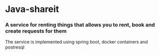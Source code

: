 # Java-shareit

### A service for renting things that allows you to rent, book and create requests for them

The service is implemented using spring boot, docker containers and postresql
